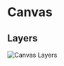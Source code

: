 # Canvas

## Layers

![Canvas Layers](https://user-images.githubusercontent.com/726049/72654503-bfffe780-3944-11ea-912c-fc54d68b6100.png)
